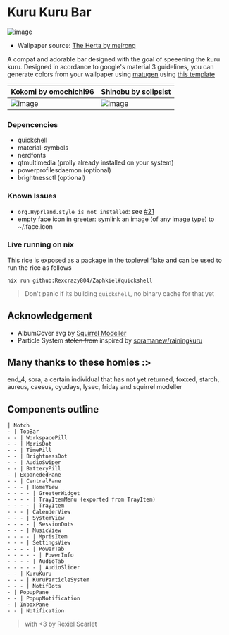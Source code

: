 # Kuru Kuru Bar
![image](https://github.com/user-attachments/assets/caec808f-7945-466f-807e-765d69804c76)
- Wallpaper source: [The Herta by meirong](https://www.pixiv.net/artworks/126270092)

A compat and adorable bar designed with the goal of speeening the kuru kuru.
Designed in acordance to google's material 3 guidelines, you can generate
colors from your wallpaper using [matugen](https://github.com/InioX/matugen)
using [this template](../../../../nixosModules/external/matugen/templates/quickshell-colors.qml)

| [Kokomi by omochichi96](https://twitter.com/omochichi96/status/1758113643521245240) | [Shinobu by solipsist](https://www.pixiv.net/en/artworks/119108248) |
|----------|----------|
|![image](https://github.com/user-attachments/assets/7ed235f1-0a49-4546-be01-16197dc7940f) | ![image](https://github.com/user-attachments/assets/16cb7c57-92b2-4178-a5e6-d9023012f473) |

### Depencencies
- quickshell
- material-symbols
- nerdfonts
- qtmultimedia (prolly already installed on your system)
- powerprofilesdaemon (optional)
- brightnessctl (optional)

### Known Issues
- `org.Hyprland.style is not installed`: see [#21](https://github.com/Rexcrazy804/Zaphkiel/issues/21#issuecomment-2906546939)
- empty face icon in greeter: symlink an image (of any image type) to ~/.face.icon

### Live running on nix
This rice is exposed as a package in the toplevel flake and can be used to run the rice as follows
```
nix run github:Rexcrazy804/Zaphkiel#quickshell
```
> Don't panic if its building `quickshell`, no binary cache for that yet

## Acknowledgement
- AlbumCover svg by [Squirrel Modeller](https://github.com/SquirrelModeller)
- Particle System ~~stolen from~~ inspired by [soramanew/rainingkuru](https://github.com/soramanew/rainingkuru)

## Many thanks to these homies :>
end_4, sora, a certain individual that has not yet returned, foxxed, starch,
aureus, caesus, oyudays, lysec, friday and squirrel modeller

## Components outline
```
| Notch
- | TopBar
- - | WorkspacePill
- - | MprisDot
- - | TimePill
- - | BrightnessDot
- - | AudioSwiper
- - | BatteryPill
- | ExpanededPane
- - | CentralPane
- - - | HomeView
- - - - | GreeterWidget
- - - - | TrayItemMenu (exported from TrayItem)
- - - - | TrayItem
- - - | CalenderView
- - - | SystemView
- - - - | SessionDots
- - - | MusicView
- - - - | MprisItem
- - - | SettingsView
- - - - | PowerTab
- - - - - | PowerInfo
- - - - | AudioTab
- - - - - | AudioSlider
- - | KuruKuru
- - - | KuruParticleSystem
- - - | NotifDots
- | PopupPane
- - | PopupNotification
- | InboxPane
- - | Notification
```

> with <3 by Rexiel Scarlet
